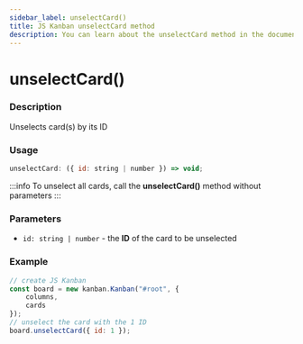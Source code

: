 ```yaml
---
sidebar_label: unselectCard()
title: JS Kanban unselectCard method
description: You can learn about the unselectCard method in the documentation of the JavaScript Kanban library. Browse developer guides and API reference, try out code examples and live demos.
---
```


# unselectCard()

### Description

Unselects card(s) by its ID

### Usage

```js
unselectCard: ({ id: string | number }) => void;
```

:::info
To unselect all cards, call the **unselectCard()** method without parameters
:::

### Parameters

- `id: string | number` - the **ID** of the card to be unselected

### Example

```jsx {7}
// create JS Kanban
const board = new kanban.Kanban("#root", {
	columns,
	cards
});
// unselect the card with the 1 ID
board.unselectCard({ id: 1 });
```
